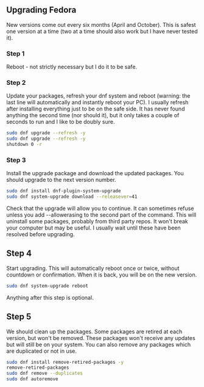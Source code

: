 ## Upgrading Fedora

New versions come out every six months (April and October). 
This is safest one version at a time (two at a time should also work but I have never tested it).

### Step 1
Reboot - not strictly necessary but I do it to be safe.

### Step 2
Update your packages, refresh your dnf system and reboot (warning: the last line will automatically and instantly reboot your PC). 
I usually refresh after installing everything just to be on the safe side. It has never found anything the second time (nor should it), but it only takes a couple of seconds to run and I like to be doubly sure.

```bash
sudo dnf upgrade --refresh -y
sudo dnf upgrade --refresh -y
shutdown 0 -r
```

### Step 3
Install the upgrade package and download the updated packages. You should upgrade to the next version number.

```bash
sudo dnf install dnf-plugin-system-upgrade
sudo dnf system-upgrade download --releasever=41
```

Check that the upgrade will allow you to continue. It can sometimes refuse unless you add --allowerasing to the second part of the command. This will uninstall some packages, probably from third party repos. It won't break your computer but may be useful. I usually wait until these have been resolved before upgrading.

## Step 4
Start upgrading. This will automatically reboot once or twice, without countdown or confirmation. When it is back, you will be on the new version.
```bash
sudo dnf system-upgrade reboot
```
Anything after this step is optional.

## Step 5
We should clean up the packages. Some packages are retired at each version, but won't be removed. These packages won't receive any updates but will still be on your system. You can also remove any packages which are duplicated or not in use.
```bash
sudo dnf install remove-retired-packages -y
remove-retired-packages
sudo dnf remove --duplicates
sudo dnf autoremove
```
